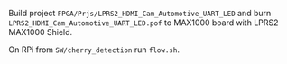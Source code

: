 

Build project `FPGA/Prjs/LPRS2_HDMI_Cam_Automotive_UART_LED`
and burn `LPRS2_HDMI_Cam_Automotive_UART_LED.pof` to MAX1000 board with LPRS2 MAX1000 Shield.

On RPi from `SW/cherry_detection` run `flow.sh`.
